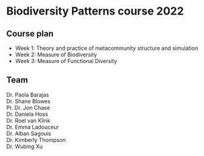 # Biodiversity Patterns course 2022

## Course plan
- Week 1: Theory and practice of metacommunity structure and simulation
- Week 2: Measure of Biodiversity
- Week 3: Measure of Functional Diversity

## Team
Dr. Paola Barajas  
Dr. Shane Blowes  
Pr. Dr. Jon Chase  
Dr. Daniela Hoss  
Dr. Roel van Klink  
Dr. Emma Ladouceur  
Dr. Alban Sagouis  
Dr. Kimberly Thompson  
Dr. Wubing Xu  
